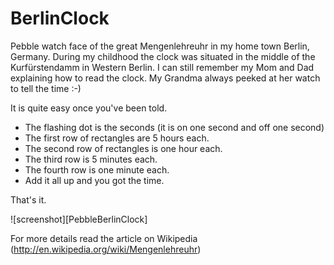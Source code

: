 BerlinClock
===========

Pebble watch face of the great Mengenlehreuhr in my home town Berlin, Germany. During my childhood the clock was situated in the middle of the Kurfürstendamm in Western Berlin. I can still remember my Mom and Dad explaining how to read the clock. My Grandma always peeked at her watch to tell the time :-)

It is quite easy once you've been told.

* The flashing dot is the seconds (it is on one second and off one second)
* The first row of rectangles are 5 hours each.
* The second row of rectangles is one hour each.
* The third row is 5 minutes each.
* The fourth row is one minute each.
* Add it all up and you got the time.

That's it.

![screenshot][PebbleBerlinClock]

For more details read the article on Wikipedia (http://en.wikipedia.org/wiki/Mengenlehreuhr)
